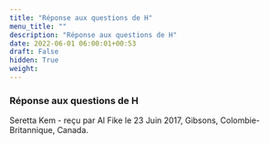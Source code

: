 ```yaml
---
title: "Réponse aux questions de H"
menu_title: ""
description: "Réponse aux questions de H"
date: 2022-06-01 06:00:01+00:53
draft: False
hidden: True
weight:
---
```

### Réponse aux questions de H

Seretta Kem - reçu par Al Fike le 23 Juin 2017, Gibsons, Colombie-Britannique, Canada.



